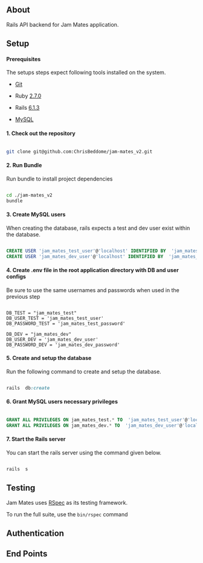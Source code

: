## About

Rails API backend for Jam Mates application.


## Setup

  

#### Prerequisites

  

The setups steps expect following tools installed on the system.

  

- [Git](https://git-scm.com/)

- Ruby [2.7.0](https://ruby-doc.org/core-2.7.0/)

 - Rails [6.1.3](https://rubygems.org/gems/rails/versions/6.1.3)

 - [MySQL](https://www.mysql.com/)
 

#### 1. Check out the repository

  

```bash

git clone git@github.com:ChrisBeddome/jam-mates_v2.git

```

  

#### 2. Run Bundle

  Run bundle to install project dependencies

```bash

cd ./jam-mates_v2
bundle

```

  

#### 3. Create MySQL users

When creating the database, rails expects a test and dev user exist within the database.
  

```sql

CREATE USER 'jam_mates_test_user'@'localhost' IDENTIFIED BY  'jam_mates_test_password';
CREATE USER 'jam_mates_dev_user'@'localhost' IDENTIFIED BY  'jam_mates_dev_password';

```

#### 4. Create .env file in the root application directory with DB and user configs

Be sure to use the same usernames and passwords when used in the previous step

```

DB_TEST = "jam_mates_test"
DB_USER_TEST = 'jam_mates_test_user'
DB_PASSWORD_TEST = 'jam_mates_test_password'

DB_DEV = "jam_mates_dev"
DB_USER_DEV = 'jam_mates_dev_user'
DB_PASSWORD_DEV = 'jam_mates_dev_password'

```

#### 5. Create and setup the database

Run the following command to create and setup the database.

  

```ruby

rails  db:create

```


#### 6. Grant MySQL users necessary privileges


```sql

GRANT ALL PRIVILEGES ON jam_mates_test.* TO  'jam_mates_test_user'@'localhost';
GRANT ALL PRIVILEGES ON jam_mates_dev.* TO  'jam_mates_dev_user'@'localhost';

```

  

#### 7. Start the Rails server

  

You can start the rails server using the command given below.

  

```ruby

rails  s

```

  

## Testing

  

Jam Mates uses [RSpec](http://rspec.info/) as its testing framework.

  

To run the full suite, use the `bin/rspec` command

  

## Authentication

  

## End Points